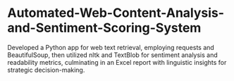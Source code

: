 # Automated-Web-Content-Analysis-and-Sentiment-Scoring-System
 Developed a Python app for web text retrieval, employing requests and BeautifulSoup, then utilized nltk and TextBlob for sentiment analysis and readability metrics, culminating in an Excel report with linguistic insights for strategic decision-making.
